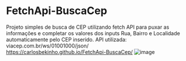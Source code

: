 # FetchApi-BuscaCep
Projeto simples de busca de CEP utilizando fetch API para puxar as informações e completar os valores dos inputs Rua, Bairro e Localidade automaticamente pelo CEP inserido. API utilizada: viacep.com.br/ws/01001000/json/
<br>https://carlosbekinho.github.io/FetchApi-BuscaCep/
![image](https://user-images.githubusercontent.com/112527934/229260220-9c59eee5-4c8a-4eff-845b-24c1c835f24c.png)


